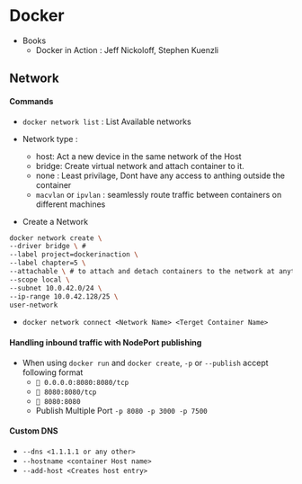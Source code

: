 # Docker

- Books
    - Docker in Action : Jeff Nickoloff, Stephen Kuenzli 


## Network


#### Commands 

- `docker network list` : List Available networks
- Network type :
    - host: Act a new device in the same network of the Host
    - bridge: Create virtual network and attach container to it. 
    - none : Least privilage, Dont have any access to anthing outside the container 
    - `macvlan` or `ipvlan` : seamlessly route traffic between containers on different machines

-  Create a Network

```bash
docker network create \
--driver bridge \ # 
--label project=dockerinaction \
--label chapter=5 \
--attachable \ # to attach and detach containers to the network at anytime.
--scope local \
--subnet 10.0.42.0/24 \
--ip-range 10.0.42.128/25 \
user-network
```

- `docker network connect <Network Name> <Terget Container Name>`
    
#### Handling inbound traffic with NodePort publishing

- When using `docker run` and `docker create`,  `-p` or `--publish` accept following format
    - ` 0.0.0.0:8080:8080/tcp`
    - ` 8080:8080/tcp`
    - ` 8080:8080`
    - Publish Multiple Port `-p 8080 -p 3000 -p 7500 `

#### Custom DNS

- `--dns <1.1.1.1 or any other> `
- `--hostname <container Host name>`
- `--add-host <Creates host entry>`
